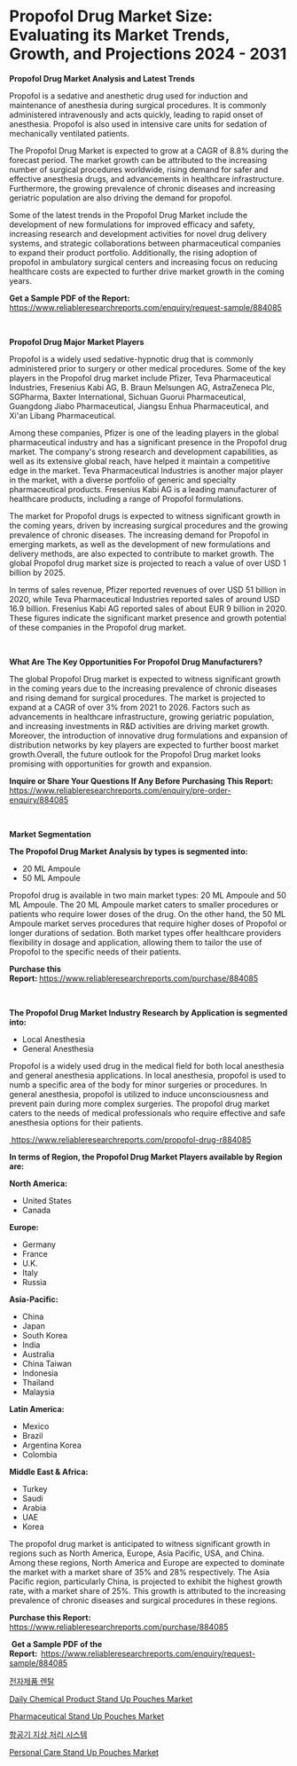 <p><h1>Propofol Drug Market Size: Evaluating its Market Trends, Growth, and Projections 2024 - 2031</h1></p><p><strong>Propofol Drug Market Analysis and Latest Trends</strong></p>
<p><p>Propofol is a sedative and anesthetic drug used for induction and maintenance of anesthesia during surgical procedures. It is commonly administered intravenously and acts quickly, leading to rapid onset of anesthesia. Propofol is also used in intensive care units for sedation of mechanically ventilated patients.</p><p>The Propofol Drug Market is expected to grow at a CAGR of 8.8% during the forecast period. The market growth can be attributed to the increasing number of surgical procedures worldwide, rising demand for safer and effective anesthesia drugs, and advancements in healthcare infrastructure. Furthermore, the growing prevalence of chronic diseases and increasing geriatric population are also driving the demand for propofol.</p><p>Some of the latest trends in the Propofol Drug Market include the development of new formulations for improved efficacy and safety, increasing research and development activities for novel drug delivery systems, and strategic collaborations between pharmaceutical companies to expand their product portfolio. Additionally, the rising adoption of propofol in ambulatory surgical centers and increasing focus on reducing healthcare costs are expected to further drive market growth in the coming years.</p></p>
<p><strong>Get a Sample PDF of the Report:&nbsp;</strong> <a href="https://www.reliableresearchreports.com/enquiry/request-sample/884085">https://www.reliableresearchreports.com/enquiry/request-sample/884085</a></p>
<p>&nbsp;</p>
<p><strong>Propofol Drug Major Market Players</strong></p>
<p><p>Propofol is a widely used sedative-hypnotic drug that is commonly administered prior to surgery or other medical procedures. Some of the key players in the Propofol drug market include Pfizer, Teva Pharmaceutical Industries, Fresenius Kabi AG, B. Braun Melsungen AG, AstraZeneca Plc, SGPharma, Baxter International, Sichuan Guorui Pharmaceutical, Guangdong Jiabo Pharmaceutical, Jiangsu Enhua Pharmaceutical, and Xi'an Libang Pharmaceutical.</p><p>Among these companies, Pfizer is one of the leading players in the global pharmaceutical industry and has a significant presence in the Propofol drug market. The company's strong research and development capabilities, as well as its extensive global reach, have helped it maintain a competitive edge in the market. Teva Pharmaceutical Industries is another major player in the market, with a diverse portfolio of generic and specialty pharmaceutical products. Fresenius Kabi AG is a leading manufacturer of healthcare products, including a range of Propofol formulations.</p><p>The market for Propofol drugs is expected to witness significant growth in the coming years, driven by increasing surgical procedures and the growing prevalence of chronic diseases. The increasing demand for Propofol in emerging markets, as well as the development of new formulations and delivery methods, are also expected to contribute to market growth. The global Propofol drug market size is projected to reach a value of over USD 1 billion by 2025.</p><p>In terms of sales revenue, Pfizer reported revenues of over USD 51 billion in 2020, while Teva Pharmaceutical Industries reported sales of around USD 16.9 billion. Fresenius Kabi AG reported sales of about EUR 9 billion in 2020. These figures indicate the significant market presence and growth potential of these companies in the Propofol drug market.</p></p>
<p>&nbsp;</p>
<p><strong>What Are The Key Opportunities For Propofol Drug Manufacturers?</strong></p>
<p><p>The global Propofol Drug market is expected to witness significant growth in the coming years due to the increasing prevalence of chronic diseases and rising demand for surgical procedures. The market is projected to expand at a CAGR of over 3% from 2021 to 2026. Factors such as advancements in healthcare infrastructure, growing geriatric population, and increasing investments in R&D activities are driving market growth. Moreover, the introduction of innovative drug formulations and expansion of distribution networks by key players are expected to further boost market growth.Overall, the future outlook for the Propofol Drug market looks promising with opportunities for growth and expansion.</p></p>
<p><strong>Inquire or Share Your Questions If Any Before Purchasing This Report:</strong> <a href="https://www.reliableresearchreports.com/enquiry/pre-order-enquiry/884085">https://www.reliableresearchreports.com/enquiry/pre-order-enquiry/884085</a></p>
<p>&nbsp;</p>
<p><strong>Market Segmentation</strong></p>
<p><strong>The Propofol Drug Market Analysis by types is segmented into:</strong></p>
<p><ul><li>20 ML Ampoule</li><li>50 ML Ampoule</li></ul></p>
<p><p>Propofol drug is available in two main market types: 20 ML Ampoule and 50 ML Ampoule. The 20 ML Ampoule market caters to smaller procedures or patients who require lower doses of the drug. On the other hand, the 50 ML Ampoule market serves procedures that require higher doses of Propofol or longer durations of sedation. Both market types offer healthcare providers flexibility in dosage and application, allowing them to tailor the use of Propofol to the specific needs of their patients.</p></p>
<p><strong>Purchase this Report:&nbsp;</strong><a href="https://www.reliableresearchreports.com/purchase/884085">https://www.reliableresearchreports.com/purchase/884085</a></p>
<p>&nbsp;</p>
<p><strong>The Propofol Drug Market Industry Research by Application is segmented into:</strong></p>
<p><ul><li>Local Anesthesia</li><li>General Anesthesia</li></ul></p>
<p><p>Propofol is a widely used drug in the medical field for both local anesthesia and general anesthesia applications. In local anesthesia, propofol is used to numb a specific area of the body for minor surgeries or procedures. In general anesthesia, propofol is utilized to induce unconsciousness and prevent pain during more complex surgeries. The propofol drug market caters to the needs of medical professionals who require effective and safe anesthesia options for their patients.</p></p>
<p><a href="https://www.reliableresearchreports.com/propofol-drug-r884085">&nbsp;https://www.reliableresearchreports.com/propofol-drug-r884085</a></p>
<p><strong>In terms of Region, the Propofol Drug Market Players available by Region are:</strong></p>
<p>
    <p> <strong> North America: </strong>
        <ul>
            <li>United States</li>
            <li>Canada</li>
        </ul>
        </p> 
    <p> <strong> Europe: </strong>
        <ul>
            <li>Germany</li>
            <li>France</li>
            <li>U.K.</li>
            <li>Italy</li>
            <li>Russia</li>
        </ul>
        </p> 
    <p> <strong> Asia-Pacific: </strong>
        <ul>
            <li>China</li>
            <li>Japan</li>
            <li>South Korea</li>
            <li>India</li>
            <li>Australia</li>
            <li>China Taiwan</li>
            <li>Indonesia</li>
            <li>Thailand</li>
            <li>Malaysia</li>
        </ul>
        </p> 
    <p> <strong> Latin America: </strong>
        <ul>
            <li>Mexico</li>
            <li>Brazil</li>
            <li>Argentina Korea</li>
            <li>Colombia</li>
        </ul>
        </p> 
    <p> <strong> Middle East & Africa: </strong>
        <ul>
            <li>Turkey</li>
            <li>Saudi</li>
            <li>Arabia</li>
            <li>UAE</li>
            <li>Korea</li>
        </ul>
    </p>
    </p>
<p><p>The propofol drug market is anticipated to witness significant growth in regions such as North America, Europe, Asia Pacific, USA, and China. Among these regions, North America and Europe are expected to dominate the market with a market share of 35% and 28% respectively. The Asia Pacific region, particularly China, is projected to exhibit the highest growth rate, with a market share of 25%. This growth is attributed to the increasing prevalence of chronic diseases and surgical procedures in these regions.</p></p>
<p><strong>Purchase this Report: </strong><a href="https://www.reliableresearchreports.com/purchase/884085">https://www.reliableresearchreports.com/purchase/884085</a></p>
<p>&nbsp;<strong>Get a Sample PDF of the Report:&nbsp;&nbsp;</strong><a href="https://www.reliableresearchreports.com/enquiry/request-sample/884085">https://www.reliableresearchreports.com/enquiry/request-sample/884085</a></p>
<p><strong></strong></p>
<p><p><a href="https://github.com/jimahmed0511/Market-Research-Report-List-2/blob/main/246912583956.md">전자제품 렌탈</a></p><p><a href="https://github.com/Dhjdj3783/Market-Research-Report-List-1/blob/main/daily-chemical-product-stand-up-pouches-market.md">Daily Chemical Product Stand Up Pouches Market</a></p><p><a href="https://github.com/JosephMorgajjtiXfg/Market-Research-Report-List-1/blob/main/pharmaceutical-stand-up-pouches-market.md">Pharmaceutical Stand Up Pouches Market</a></p><p><a href="https://github.com/ahmadrevanz10/Market-Research-Report-List-2/blob/main/593957883957.md">항공기 지상 처리 시스템</a></p><p><a href="https://github.com/AllisonKreiger/Market-Research-Report-List-1/blob/main/personal-care-stand-up-pouches-market.md">Personal Care Stand Up Pouches Market</a></p></p>